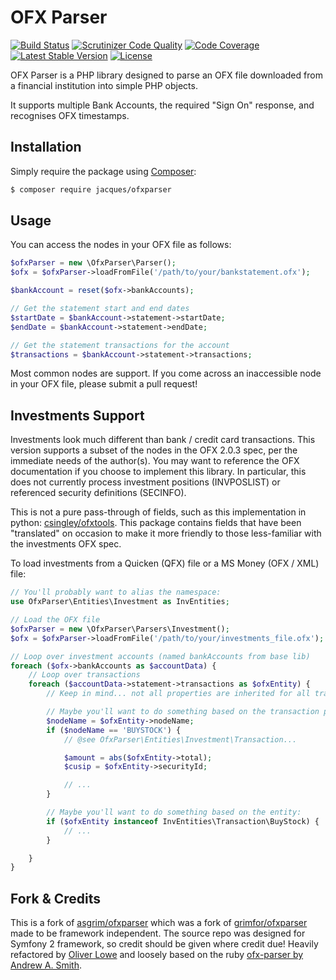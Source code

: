 OFX Parser
=================

[![Build Status](https://travis-ci.org/jacques/ofxparser.svg?branch=master)](https://travis-ci.org/jacques/ofxparser) [![Scrutinizer Code Quality](https://scrutinizer-ci.com/g/jacques/ofxparser/badges/quality-score.png?b=master)](https://scrutinizer-ci.com/g/jacques/ofxparser/?branch=master) [![Code Coverage](https://scrutinizer-ci.com/g/jacques/ofxparser/badges/coverage.png?b=master)](https://scrutinizer-ci.com/g/jacques/ofxparser/?branch=master) [![Latest Stable Version](https://poser.pugx.org/jacques/ofxparser/v/stable)](https://packagist.org/packages/jacques/ofxparser) [![License](https://poser.pugx.org/jacques/ofxparser/license)](https://packagist.org/packages/jacques/ofxparser)

OFX Parser is a PHP library designed to parse an OFX file downloaded from a financial institution into simple PHP objects.

It supports multiple Bank Accounts, the required "Sign On" response, and recognises OFX timestamps.

## Installation

Simply require the package using [Composer](https://getcomposer.org/):

```bash
$ composer require jacques/ofxparser
```

## Usage

You can access the nodes in your OFX file as follows:

```php
$ofxParser = new \OfxParser\Parser();
$ofx = $ofxParser->loadFromFile('/path/to/your/bankstatement.ofx');

$bankAccount = reset($ofx->bankAccounts);

// Get the statement start and end dates
$startDate = $bankAccount->statement->startDate;
$endDate = $bankAccount->statement->endDate;

// Get the statement transactions for the account
$transactions = $bankAccount->statement->transactions;
```

Most common nodes are support. If you come across an inaccessible node in your OFX file, please submit a pull request!

## Investments Support

Investments look much different than bank / credit card transactions. This version supports a subset of the nodes in the OFX 2.0.3 spec, per the immediate needs of the author(s). You may want to reference the OFX documentation if you choose to implement this library. In particular, this does not currently process investment positions (INVPOSLIST) or referenced security definitions (SECINFO).

This is not a pure pass-through of fields, such as this implementation in python: [csingley/ofxtools](https://github.com/csingley/ofxtools). This package contains fields that have been "translated" on occasion to make it more friendly to those less-familiar with the investments OFX spec.

To load investments from a Quicken (QFX) file or a MS Money (OFX / XML) file:

```php
// You'll probably want to alias the namespace:
use OfxParser\Entities\Investment as InvEntities;

// Load the OFX file
$ofxParser = new \OfxParser\Parsers\Investment();
$ofx = $ofxParser->loadFromFile('/path/to/your/investments_file.ofx');

// Loop over investment accounts (named bankAccounts from base lib)
foreach ($ofx->bankAccounts as $accountData) {
    // Loop over transactions
    foreach ($accountData->statement->transactions as $ofxEntity) {
        // Keep in mind... not all properties are inherited for all transaction types...

        // Maybe you'll want to do something based on the transaction properties:
        $nodeName = $ofxEntity->nodeName;
        if ($nodeName == 'BUYSTOCK') {
            // @see OfxParser\Entities\Investment\Transaction...

            $amount = abs($ofxEntity->total);
            $cusip = $ofxEntity->securityId;

            // ...
        }

        // Maybe you'll want to do something based on the entity:
        if ($ofxEntity instanceof InvEntities\Transaction\BuyStock) {
            // ...
        }

    }
}
```

## Fork & Credits

This is a fork of [asgrim/ofxparser](https://github.com/asgrim/ofxparser) which was a fork of [grimfor/ofxparser](https://github.com/Grimfor/ofxparser) made to be framework independent.
The source repo was designed for Symfony 2 framework, so credit should be given where credit due!
Heavily refactored by [Oliver Lowe](https://github.com/loweoj) and loosely based on the ruby [ofx-parser by Andrew A. Smith](https://github.com/aasmith/ofx-parser).
